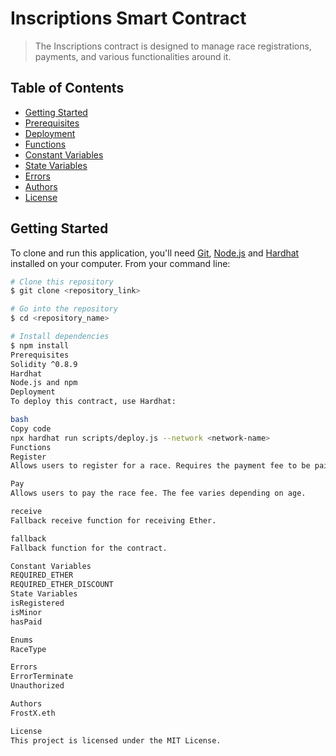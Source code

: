 # Inscriptions Smart Contract


> The Inscriptions contract is designed to manage race registrations, payments, and various functionalities around it.

## Table of Contents

- [Getting Started](#getting-started)
- [Prerequisites](#prerequisites)
- [Deployment](#deployment)
- [Functions](#functions)
- [Constant Variables](#constant-variables)
- [State Variables](#state-variables)
- [Errors](#errors)
- [Authors](#authors)
- [License](#license)

## Getting Started

To clone and run this application, you'll need [Git](https://git-scm.com), [Node.js](https://nodejs.org/en/download/) and [Hardhat](https://hardhat.org/getting-started/#overview) installed on your computer. From your command line:

```bash
# Clone this repository
$ git clone <repository_link>

# Go into the repository
$ cd <repository_name>

# Install dependencies
$ npm install
Prerequisites
Solidity ^0.8.9
Hardhat
Node.js and npm
Deployment
To deploy this contract, use Hardhat:

bash
Copy code
npx hardhat run scripts/deploy.js --network <network-name>
Functions
Register
Allows users to register for a race. Requires the payment fee to be paid first.

Pay
Allows users to pay the race fee. The fee varies depending on age.

receive
Fallback receive function for receiving Ether.

fallback
Fallback function for the contract.

Constant Variables
REQUIRED_ETHER
REQUIRED_ETHER_DISCOUNT
State Variables
isRegistered
isMinor
hasPaid

Enums
RaceType

Errors
ErrorTerminate
Unauthorized

Authors
FrostX.eth

License
This project is licensed under the MIT License.

